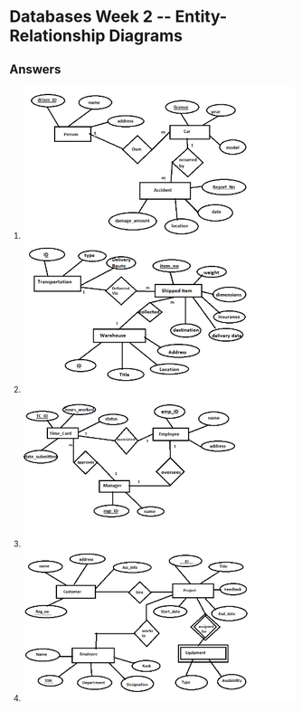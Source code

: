 # Databases Week 2 -- Entity-Relationship Diagrams

## Answers

1. ![Entity-Relationship Diagram](clip_image001.png)
2.  ![Entity-Relationship Diagram](clip_image002.png)
3.  ![Entity-Relationship Diagram](clip_image003.png)
4. ![Entity-Relationship Diagram](clip_image004.png)